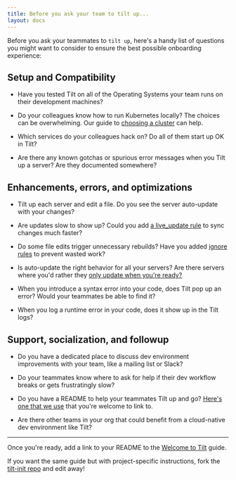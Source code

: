 ```yaml
---
title: Before you ask your team to tilt up...
layout: docs
---
```


Before you ask your teammates to `tilt up`, here's a handy list of questions you
might want to consider to ensure the best possible onboarding experience:

## Setup and Compatibility

- Have you tested Tilt on all of the Operating Systems your team runs on their
  development machines?

- Do your colleagues know how to run Kubernetes locally? The choices can be
  overwhelming. Our guide to [choosing a cluster](choosing_clusters.html) can
  help.

- Which services do your colleagues hack on? Do all of them start up OK in Tilt?

- Are there any known gotchas or spurious error messages when you Tilt up a
  server? Are they documented somewhere?

## Enhancements, errors, and optimizations

- Tilt up each server and edit a file. Do you see the server auto-update with
  your changes?

- Are updates slow to show up? Could you add
  [a live_update rule](live_update_tutorial.html) to sync changes much faster?

- Do some file edits trigger unnecessary rebuilds? Have you added
  [ignore rules](file_changes.html) to prevent wasted work?

- Is auto-update the right behavior for all your servers? Are there servers
  where you'd rather they
  [only update when you're ready?](manual_update_control.html)

- When you introduce a syntax error into your code, does Tilt pop up an error?
  Would your teammates be able to find it?

- When you log a runtime error in your code, does it show up in the Tilt logs?

## Support, socialization, and followup

- Do you have a dedicated place to discuss dev environment improvements with your
  team, like a mailing list or Slack?

- Do your teammates know where to ask for help if their dev workflow breaks or
  gets frustratingly slow?

- Do you have a README to help your teammates Tilt up and go?
  [Here's one that we use](welcome_to_tilt.html) that you're welcome to link to.

- Are there other teams in your org that could benefit from a cloud-native dev
  environment like Tilt?

---

Once you're ready, add a link to your README to the
[Welcome to Tilt](welcome_to_tilt.html) guide.

If you want the same guide but with project-specific instructions,
fork the [tilt-init repo](https://github.com/windmilleng/tilt-init) and edit away!
